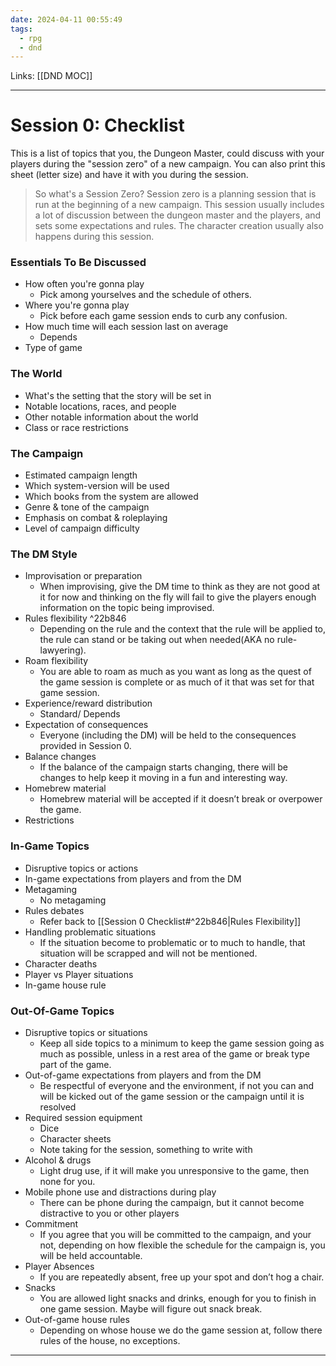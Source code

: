 ```yaml
---
date: 2024-04-11 00:55:49
tags:
  - rpg
  - dnd
---
```

Links: [[DND MOC]]

---

# Session 0: Checklist
This is a list of topics that you, the Dungeon Master, could discuss with your players during the "session zero" of a new campaign. You can also print this sheet (letter size) and have it with you during the session.
>So what's a Session Zero? 
>Session zero is a planning session that is run at the beginning of a new campaign. This session usually includes a lot of discussion between the dungeon master and the players, and sets some expectations and rules. The character creation usually also happens during this session.

### Essentials To Be Discussed
- How often you're gonna play 
	- Pick among yourselves and the schedule of others.
- Where you're gonna play 
	- Pick before each game session ends to curb any confusion.
- How much time will each session last on average 
	- Depends
- Type of game
### The World
- What's the setting that the story will be set in 
- Notable locations, races, and people 
- Other notable information about the world 
- Class or race restrictions
### The Campaign
- Estimated campaign length 
- Which system-version will be used 
- Which books from the system are allowed 
- Genre & tone of the campaign 
- Emphasis on combat & roleplaying 
- Level of campaign difficulty
### The DM Style
- Improvisation or preparation 
	- When improvising, give the DM time to think as they are not good at it for now and thinking on the fly will fail to give the players enough information on the topic being improvised.
- Rules flexibility  ^22b846
	- Depending on the rule and the context that the rule will be applied to, the rule can stand or be taking out when needed(AKA no rule-lawyering).
- Roam flexibility 
	- You are able to roam as much as you want as long as the quest of the game session is complete or as much of it that was set for that game session.
- Experience/reward distribution 
	- Standard/ Depends
- Expectation of consequences 
	- Everyone (including the DM) will be held to the consequences provided in Session 0.
- Balance changes 
	- If the balance of the campaign starts changing, there will be changes to help keep it moving in a fun and interesting way.
- Homebrew material 
	- Homebrew material will be accepted if it doesn’t break or overpower the game.
- Restrictions
### In-Game Topics
- Disruptive topics or actions 
- In-game expectations from players and from the DM 
- Metagaming 
	- No metagaming
- Rules debates 
	- Refer back to [[Session 0 Checklist#^22b846|Rules Flexibility]]
- Handling problematic situations 
	- If the situation become to problematic or to much to handle, that situation will be scrapped and will not be mentioned.
- Character deaths 
- Player vs Player situations 
- In-game house rule
### Out-Of-Game Topics
- Disruptive topics or situations 
	- Keep all side topics to a minimum to keep the game session going as much as possible, unless in a rest area of the game or break type part of the game.
- Out-of-game expectations from players and from the DM 
	- Be respectful of everyone and the environment, if not you can and will be kicked out of the game session or the campaign until it is resolved
- Required session equipment 
	- Dice
	- Character sheets
	- Note taking for the session, something to write with
- Alcohol & drugs 
	- Light drug use, if it will make you unresponsive to the game, then none for you.
- Mobile phone use and distractions during play 
	- There can be phone during the campaign, but it cannot become distractive to you or other players
- Commitment 
	- If you agree that you will be committed to the campaign, and your not, depending on how flexible the schedule for the campaign is, you will be held accountable.
- Player Absences 
	- If you are repeatedly absent, free up your spot and don’t hog a chair.
- Snacks 
	- You are allowed light snacks and drinks, enough for you to finish in one game session. Maybe will figure out snack break.
- Out-of-game house rules
	- Depending on whose house we do the game session at, follow there rules of the house, no exceptions.

---
